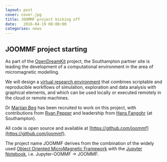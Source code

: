 ```yaml
---
layout: post
cover: cover.jpg
title: JOOMMF project kicking off
date:   2016-04-19 08:00:00
categories: news
---
```


## JOOMMF project starting

As part of the [OpenDreamKit](http://opendreamkit.org) project, the
Southampton partner site is leading the development of a computational
environment in the area of micromagnetic modelling.

We will design a [virtual research
environment](http://www.2020-horizon.com/e-Infrastructures-for-virtual-research-environments-%28VRE%29-i1490.html)
that combines scriptable and reproducible workflows of simulation,
exploration and data analysis with graphical elements, and which can
be used locally or executed remotely in the cloud or remote machines.

Dr [Marijan Beg](http://cmg.soton.ac.uk/people/mb1a15/) has been recruited to work on this project, with
contributions from [Ryan Pepper](http://cmg.soton.ac.uk/people/rp20g15/) and leadership from [Hans Fangohr](http://www.southampton.ac.uk/~fangohr) (at
Southampton).

All code is open source and available at [https://github.com/joommf](https://github.com/joommf).

The project name JOOMMF derives from the combination of the widely
used [Object Oriented MicroMagnetic
Framework](http://math.nist.gov/oommf/) with the [Jupyter
Notebook](http://jupyter), i.e. Jupyter-OOMMF -> JOOMMF.


